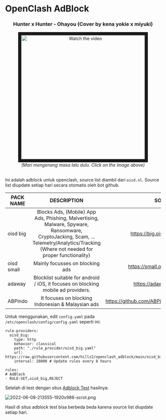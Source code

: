 # OpenClash AdBlock
<div align="center"><h3>Hunter x Hunter - Ohayou (Cover by kena yokie x miyuki)</h3>
  
<a href="https://youtu.be/oaTRssMI66c" target=”_blank”>
 <img src="http://img.youtube.com/vi/oaTRssMI66c/mqdefault.jpg" alt="Watch the video" width="400" height="400" border="10" />
</a><br />
<i>(Mari mengenang masa lalu dulu. Click on the image above)</i><br /><br />
</div>

Ini adalah adblock untuk openclash, source list diambil dari `oisd.nl`. Source list diupdate setiap hari secara otomatis oleh bot github.

| PACK NAME | DESCRIPTION | SOURCES |
|---------|:-------:|:-----:|
oisd big | Blocks Ads, (Mobile) App Ads, Phishing, Malvertising, Malware, Spyware, Ransomware, CryptoJacking, Scam, ... Telemetry/Analytics/Tracking (Where not needed for proper functionality) | https://big.oisd.nl/domainswild |
oisd small | Mainly focusses on blocking ads | https://small.oisd.nl/domainswild |
adaway | Blocklist suitable for android / iOS, it focuses on blocking mobile ad providers. | https://adaway.org/hosts.txt |
ABPindo | It focuses on blocking Indonesian & Malaysian ads | https://github.com/ABPindo/indonesianadblockrules |

Untuk menggunakan, edit `config.yaml` pada `/etc/openclash/config/config.yaml` seperti ini:
```
rule-providers:
  oisd_big:
    type: http
    behavior: classical
    path: "./rule_provider/oisd_big.yaml"
    url: https://raw.githubusercontent.com/hillz2/openclash_adblock/main/oisd_big.yaml
    interval: 28800 # Update rules every 8 hours
    
rules:
# AdBlock
- RULE-SET,oisd_big,REJECT
```

Setelah di test dengan situs [Adblock Test](https://d3ward.github.io/toolz/adblock.html) hasilnya:

![2022-06-08-213555-1920x986-scrot.png](https://i.ibb.co/HVxLfYz/2024-01-13-185840-1920x973-scrot.png)

Hasil di situs adblock test bisa berbeda beda karena source list diupdate setiap hari.
